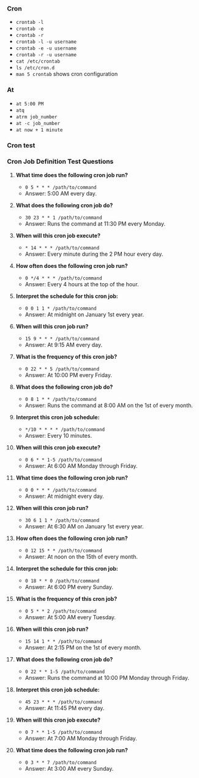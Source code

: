 ### Cron
* `crontab -l`
* `crontab -e`
* `crontab -r`
* `crontab -l -u username`
* `crontab -e -u username`
* `crontab -r -u username`
* `cat /etc/crontab`
* `ls /etc/cron.d`
* `man 5 crontab` shows cron configuration

### At
* `at 5:00 PM`
* `atq`
* `atrm job_number`
* `at -c job_number`
* `at now + 1 minute`



### Cron test
### Cron Job Definition Test Questions

1. **What time does the following cron job run?**
    * `0 5 * * * /path/to/command`
    * Answer: 5:00 AM every day.

2. **What does the following cron job do?**
    * `30 23 * * 1 /path/to/command`
    * Answer: Runs the command at 11:30 PM every Monday.

3. **When will this cron job execute?**
    * `* 14 * * * /path/to/command`
    * Answer: Every minute during the 2 PM hour every day.

4. **How often does the following cron job run?**
    * `0 */4 * * * /path/to/command`
    * Answer: Every 4 hours at the top of the hour.

5. **Interpret the schedule for this cron job:**
    * `0 0 1 1 * /path/to/command`
    * Answer: At midnight on January 1st every year.

6. **When will this cron job run?**
    * `15 9 * * * /path/to/command`
    * Answer: At 9:15 AM every day.

7. **What is the frequency of this cron job?**
    * `0 22 * * 5 /path/to/command`
    * Answer: At 10:00 PM every Friday.

8. **What does the following cron job do?**
    * `0 8 1 * * /path/to/command`
    * Answer: Runs the command at 8:00 AM on the 1st of every month.

9. **Interpret this cron job schedule:**
    * `*/10 * * * * /path/to/command`
    * Answer: Every 10 minutes.

10. **When will this cron job execute?**
    * `0 6 * * 1-5 /path/to/command`
    * Answer: At 6:00 AM Monday through Friday.

11. **What time does the following cron job run?**
    * `0 0 * * * /path/to/command`
    * Answer: At midnight every day.

12. **When will this cron job run?**
    * `30 6 1 1 * /path/to/command`
    * Answer: At 6:30 AM on January 1st every year.

13. **How often does the following cron job run?**
    * `0 12 15 * * /path/to/command`
    * Answer: At noon on the 15th of every month.

14. **Interpret the schedule for this cron job:**
    * `0 18 * * 0 /path/to/command`
    * Answer: At 6:00 PM every Sunday.

15. **What is the frequency of this cron job?**
    * `0 5 * * 2 /path/to/command`
    * Answer: At 5:00 AM every Tuesday.

16. **When will this cron job run?**
    * `15 14 1 * * /path/to/command`
    * Answer: At 2:15 PM on the 1st of every month.

17. **What does the following cron job do?**
    * `0 22 * * 1-5 /path/to/command`
    * Answer: Runs the command at 10:00 PM Monday through Friday.

18. **Interpret this cron job schedule:**
    * `45 23 * * * /path/to/command`
    * Answer: At 11:45 PM every day.

19. **When will this cron job execute?**
    * `0 7 * * 1-5 /path/to/command`
    * Answer: At 7:00 AM Monday through Friday.

20. **What time does the following cron job run?**
    * `0 3 * * 7 /path/to/command`
    * Answer: At 3:00 AM every Sunday.
